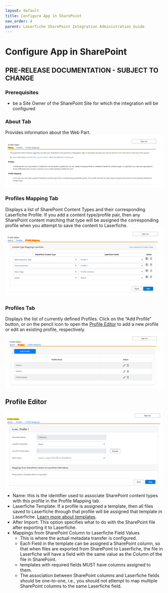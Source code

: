 ```yaml
---
layout: default
title: Configure App in SharePoint
nav_order: 4
parent: Laserfiche SharePoint Integration Administration Guide
---
```

# Configure App in SharePoint

## PRE-RELEASE DOCUMENTATION - SUBJECT TO CHANGE

### Prerequisites
- be a Site Owner of the SharePoint Site for which the integration will be configured

### About Tab
Provides information about the Web Part.
<a href="../assets/images/aboutTab.png"><img src="../assets/images/aboutTab.png"></a>

### Profiles Mapping Tab
Displays a list of SharePoint Content Types and their corresponding Laserfiche Profile. If you add a content type/profile pair, then
any SharePoint content matching that type will be assigned the corresponding profile when you attempt to save the content to Laserfiche.
<a href="../assets/images/profileMappingTab.png"><img src="../assets/images/profileMappingTab.png"></a>

### Profiles Tab
Displays the list of currently defined Profiles. Click on the “Add Profile” button, or on the pencil icon to open the [Profile Editor](#profile-editor) to add a new profile or edit an existing profile, respectively.
<a href="../assets/images/profileTab.png"><img src="../assets/images/profileTab.png"></a>

## Profile Editor
<a href="../assets/images/profileEditor.png"><img src="../assets/images/profileEditor.png"></a>
- Name: this is the identifier used to associate SharePoint content types with this profile in the Profile Mapping tab.
- Laserfiche Template: If a profile is assigned a template, then all files saved to Laserfiche through that profile will be assigned that template in Laserfiche. [Learn more about templates](https://doc.laserfiche.com/laserfiche.documentation/en-us/Content/Fields_and_Templates.html).
- After Import: This option specifies what to do with the
SharePoint file after exporting it to Laserfiche.
- Mappings from SharePoint Column to Laserfiche Field Values
    - This is where the actual metadata transfer is configured.
    - Each Field in the template can be assigned a SharePoint column, so that when files are exported from SharePoint to Laserfiche, the file in Laserfiche will have a field with the same value as the Column of the file in SharePoint.
    - templates with required fields MUST have columns assigned to them.
    - The association between SharePoint columns and Laserfiche fields should be one-to-one, i.e., you should not attempt to map multiple SharePoint columns to the same Laserfiche field.
